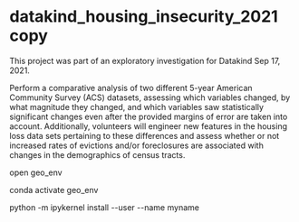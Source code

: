 # datakind_housing_insecurity_2021 copy

This project was part of an exploratory investigation for Datakind Sep 17, 2021. 

Perform a comparative analysis of two different 5-year American Community Survey (ACS) datasets, assessing which variables changed, by what magnitude they changed, and which variables saw statistically significant changes even after the provided margins of error are taken into account. Additionally, volunteers will engineer new features in the housing loss data sets pertaining to these differences and assess whether or not increased rates of evictions and/or foreclosures are associated with changes in the demographics of census tracts. 


open geo_env 

conda activate geo_env

python -m ipykernel install --user --name myname 

